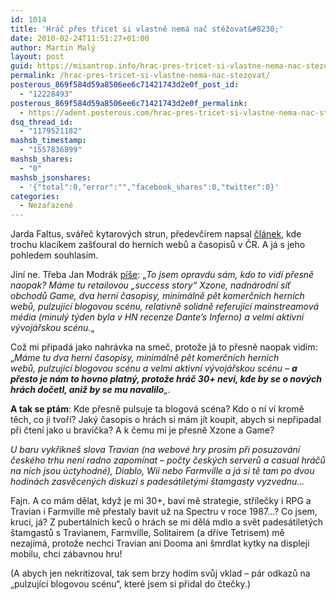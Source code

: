 ```yaml
---
id: 1014
title: 'Hráč přes třicet si vlastně nemá nač stěžovat&#8230;'
date: 2010-02-24T11:51:27+01:00
author: Martin Malý
layout: post
guid: https://misantrop.info/hrac-pres-tricet-si-vlastne-nema-nac-stezovat/
permalink: /hrac-pres-tricet-si-vlastne-nema-nac-stezovat/
posterous_869f584d59a8506ee6c71421743d2e0f_post_id:
  - "12228493"
posterous_869f584d59a8506ee6c71421743d2e0f_permalink:
  - https://adent.posterous.com/hrac-pres-tricet-si-vlastne-nema-nac-stezovat
dsq_thread_id:
  - "1179521182"
mashsb_timestamp:
  - "1557836899"
mashsb_shares:
  - "0"
mashsb_jsonshares:
  - '{"total":0,"error":"","facebook_shares":0,"twitter":0}'
categories:
  - Nezařazené
---
```

Jarda Faltus, sv&aacute;řeč kytarov&yacute;ch strun, předevč&iacute;rem napsal [čl&aacute;nek](https://jaroslavf.posterous.com/bobby-kotick-a-jack-thompson-ve-pri), kde trochu klac&iacute;kem za&scaron;ťoural do hern&iacute;ch webů a časopisů v ČR. A j&aacute; s jeho pohledem souhlas&iacute;m.

Jin&iacute; ne. Třeba Jan Modr&aacute;k [p&iacute;&scaron;e](https://modrak.cz/index.php?lang=cz&action=komentar&id=906&modul=news): &#8222;<span class="text"><em>To jsem opravdu s&aacute;m, kdo to vid&iacute; přesně naopak? M&aacute;me tu retailovou &#8222;success story&#8220; Xzone, nadn&aacute;rodn&iacute; s&iacute;ť obchodů Game, dva hern&iacute; časopisy, minim&aacute;lně pět komerčn&iacute;ch hern&iacute;ch webů,&nbsp;pulzuj&iacute;c&iacute; blogovou sc&eacute;nu, relativně solidně referuj&iacute;c&iacute; mainstreamov&aacute; m&eacute;dia (minul&yacute; t&yacute;den byla v HN recenze Dante&#8217;s Inferno) a&nbsp;velmi aktivn&iacute; v&yacute;voj&aacute;řskou sc&eacute;nu.</em>&#8222;</span>

<span class="text">Což mi připad&aacute; jako nahr&aacute;vka na smeč, protože j&aacute; to přesně naopak vid&iacute;m: &#8222;</span><span class="text"><em>M&aacute;me tu dva hern&iacute; časopisy, minim&aacute;lně pět komerčn&iacute;ch hern&iacute;ch webů,&nbsp;pulzuj&iacute;c&iacute; blogovou sc&eacute;nu a&nbsp;velmi aktivn&iacute; v&yacute;voj&aacute;řskou sc&eacute;nu &#8211; <strong>a přesto je n&aacute;m to hovno platn&yacute;, protože hr&aacute;č 30+ nev&iacute;, kde by se o nov&yacute;ch hr&aacute;ch dočetl, aniž by se mu navalilo</strong>&#8222;.</em></span>

<span class="text"><strong>A tak se pt&aacute;m</strong>: Kde přesně pulsuje ta blogov&aacute; sc&eacute;na? Kdo o n&iacute; v&iacute; kromě těch, co ji tvoř&iacute;? Jak&yacute; časopis o hr&aacute;ch si m&aacute;m j&iacute;t koupit, abych si nepřipadal při čten&iacute; jako u brav&iacute;čka? A k čemu mi je přesně Xzone a Game? <br /></span>

_<span class="text">U baru vykřikne&scaron; slova Travian (na&nbsp;webov&eacute; hry pros&iacute;m při posuzov&aacute;n&iacute; česk&eacute;ho trhu nen&iacute; radno zapom&iacute;nat &#8211;&nbsp;počty&nbsp;česk&yacute;ch serverů a casual hr&aacute;čů na nich&nbsp;jsou &uacute;ctyhodn&eacute;), Diablo, Wii&nbsp;nebo Farmville&nbsp;a j&aacute; si tě tam po dvou hodin&aacute;ch zasvěcen&yacute;ch diskuz&iacute; s pades&aacute;tilet&yacute;mi &scaron;tamgasty vyzvednu&#8230;</span>_

<span class="text">Fajn</span>. A co m&aacute;m dělat, když je mi 30+, bav&iacute; mě strategie, stř&iacute;lečky i RPG a Travian i Farmville mě přestaly bavit už na Spectru v roce 1987&#8230;? Co jsem, kruci, j&aacute;? Z pubert&aacute;ln&iacute;ch keců o hr&aacute;ch se mi děl&aacute; mdlo a svět pades&aacute;tilet&yacute;ch &scaron;tamgastů s Travianem, Farmville, Solitairem (a dř&iacute;ve Tetrisem) mě nezaj&iacute;m&aacute;, protože nechci Travian ani Dooma ani &scaron;mrdlat kytky na displeji mobilu, chci z&aacute;bavnou hru!

(A abych jen nekritizoval, tak sem brzy hod&iacute;m svůj vklad &#8211; p&aacute;r odkazů na &#8222;pulzuj&iacute;c&iacute; blogovou sc&eacute;nu&#8220;, kter&eacute; jsem si přidal do čtečky.)